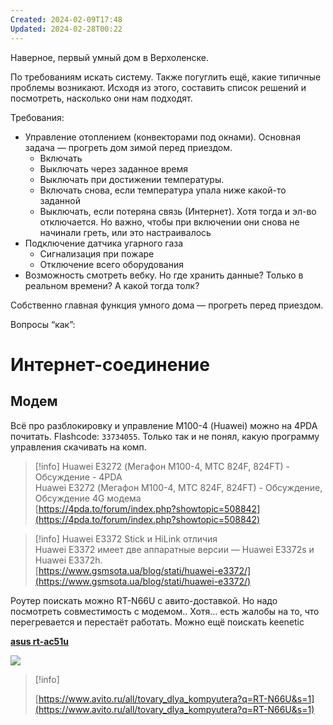 ```yaml
---
Created: 2024-02-09T17:48
Updated: 2024-02-28T00:22
---
```

Наверное, первый умный дом в Верхоленске.

По требованиям искать систему. Также погуглить ещё, какие типичные проблемы возникают. Исходя из этого, составить список решений и посмотреть, насколько они нам подходят.

Требования:

- Управление отоплением (конвекторами под окнами). Основная задача — прогреть дом зимой перед приездом.
    - Включать
    - Выключать через заданное время
    - Выключать при достижении температуры.
    - Включать снова, если температура упала ниже какой-то заданной
    - Выключать, если потеряна связь (Интернет). Хотя тогда и эл-во отключается. Но важно, чтобы при включении они снова не начинали греть, или это настраивалось
- Подключение датчика угарного газа
    - Сигнализация при пожаре
    - Отключение всего оборудования
- Возможность смотреть вебку. Но где хранить данные? Только в реальном времени? А какой тогда толк?

Собственно главная функция умного дома — прогреть перед приездом.

Вопросы “как”:

# Интернет-соединение

## Модем

Всё про разблокировку и управление М100-4 (Huawei) можно на 4PDA почитать. Flashcode: `33734055`. Только так и не понял, какую программу управления скачивать на комп.

> [!info] Huawei E3272 (Мегафон M100-4, МТС 824F, 824FT) - Обсуждение - 4PDA  
> Huawei E3272 (Мегафон M100-4, МТС 824F, 824FT) - Обсуждение, Обсуждение 4G модема  
> [https://4pda.to/forum/index.php?showtopic=508842](https://4pda.to/forum/index.php?showtopic=508842)  

> [!info] Huawei E3372 Stick и HiLink отличия  
> Huawei E3372 имеет две аппаратные версии — Huawei E3372s и Huawei E3372h.  
> [https://www.gsmsota.ua/blog/stati/huawei-e3372/](https://www.gsmsota.ua/blog/stati/huawei-e3372/)  

Роутер поискать можно RT-N66U с авито-доставкой. Но надо посмотреть совместимость с модемом.. Хотя… есть жалобы на то, что перегревается и перестаёт работать. Можно ещё поискать keenetic

[**asus rt-ac51u**](https://www.avito.ru/mytischi/tovary_dlya_kompyutera/router_asus_rt-ac51u_3773006566)

[![](https://www.avito.ru/static/favorite-items/assets/12386b91a884c82d.svg)](https://www.avito.ru/static/favorite-items/assets/12386b91a884c82d.svg)

> [!info]  
>  
> [https://www.avito.ru/all/tovary_dlya_kompyutera?q=RT-N66U&s=1](https://www.avito.ru/all/tovary_dlya_kompyutera?q=RT-N66U&s=1)